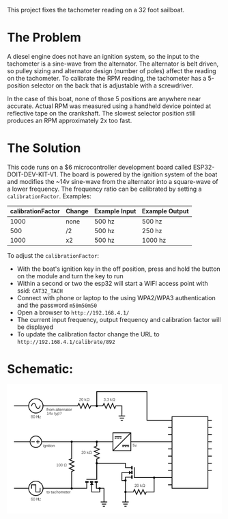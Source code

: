 This project fixes the tachometer reading on a 32 foot sailboat.

# The Problem

A diesel engine does not have an ignition system, so the input to the tachometer is a sine-wave from the alternator.
The alternator is belt driven, so pulley sizing and alternator design (number of poles) affect the reading on the tachometer.
To calibrate the RPM reading, the tachometer has a 5-position selector on the back that is adjustable with a screwdriver.

In the case of this boat, none of those 5 positions are anywhere near accurate.
Actual RPM was measured using a handheld device pointed at reflective tape on the crankshaft.
The slowest selector position still produces an RPM approximately 2x too fast.


# The Solution

This code runs on a $6 microcontroller development board called ESP32-DOIT-DEV-KIT-V1.
The board is powered by the ignition system of the boat and modifies the ~14v sine-wave from the alternator into a square-wave of a lower frequency.
The frequency ratio can be calibrated by setting a `calibrationFactor`.  Examples:

| calibrationFactor | Change | Example Input | Example Output |
| ----------------- | ------ | ------------- | -------------- |
| 1000              | none   | 500 hz        | 500 hz         |
| 500               | /2     | 500 hz        | 250 hz         |
| 1000              | x2     | 500 hz        | 1000 hz        |

To adjust the `calibrationFactor`:

- With the boat's ignition key in the off position, press and hold the button on the module and turn the key to run
- Within a second or two the esp32 will start a WIFI access point with ssid: `CAT32_TACH`
- Connect with phone or laptop to the using WPA2/WPA3 authentication and the password `m50m50m50`
- Open a browser to `http://192.168.4.1/`
- The current input frequency, output frequency and calibration factor will be displayed
- To update the calibration factor change the URL to `http://192.168.4.1/calibrate/892`

# Schematic:

![schematic](https://github.com/eric-haney/tach-fixer/blob/main/schematic.png?raw=true)
